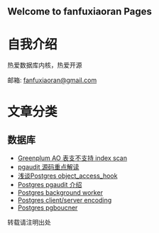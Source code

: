 ## Welcome to fanfuxiaoran Pages

# 自我介绍
热爱数据库内核，热爱开源

邮箱: fanfuxiaoran@gmail.com
# 文章分类
## 数据库
- [Greenplum AO 表支不支持 index scan](gp_ao.md)
- [pgaudit 源码重点解读](pgaudit_analyze.md)
- [浅谈Postgres object_access_hook](object_access_hook.md)
- [Postgres pgaudit 介绍](pgaudit_user_doc.md)
- [Postgres background worker](bgworker.md)
- [Postgres client/server encoding](gp_encoding.md)
- [Postgres pgboucner](pgbouncer.md)

转载请注明出处
